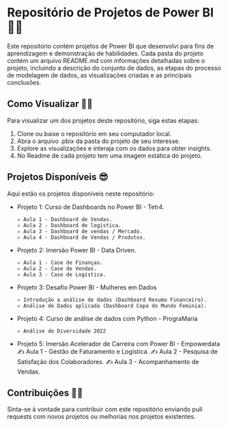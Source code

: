 # Repositório de Projetos de Power BI 🔎🎲

Este repositório contém projetos de Power BI que desenvolvi para fins de aprendizagem e demonstração de habilidades. Cada pasta do projeto contém um arquivo README.md 
com informações detalhadas sobre o projeto, incluindo a descrição do conjunto de dados, as etapas do processo de modelagem de dados, as visualizações criadas e
as principais conclusões.

## Como Visualizar 👩‍💻

Para visualizar um dos projetos deste repositório, siga estas etapas:

1. Clone ou baixe o repositório em seu computador local.
2. Abra o arquivo .pbix da pasta do projeto de seu interesse.
3. Explore as visualizações e interaja com os dados para obter insights.
4. No Readme de cada projeto tem uma imagem estática do projeto.

## Projetos Disponíveis 😎

Aqui estão os projetos disponíveis neste repositório:

- Projeto 1: Curso de Dashboards no Power BI - Tetr4.
  
      ✍ Aula 1 - Dashboard de Vendas.
      ✍ Aula 2 - Dashboard de logística.
      ✍ Aula 3 - Dashboard de vendas / Mercado.
      ✍ Aula 4 - Dashboard de Vendas / Produtos.
  
- Projeto 2: Imersão Power BI - Data Driven.
  
      ✍ Aula 1 - Case de Finanças.
      ✍ Aula 2 - Case de Vendas.
      ✍ Aula 3 - Case de Logística.
  
- Projeto 3: Desafio Power BI - Mulheres em Dados

      ✍ Introdução a análise de dados (Dashboard Resumo Financeiro).
      ✍ Análise de Dados aplicada (Dashboard Copa do Mundo Feminia).

- Projeto 4: Curso de análise de dados com Python - PrograMaria

      ✍ Análise de Diversidade 2022
  
- Projeto 5: Imersão Acelerador de Carreira com Power BI - Empowerdata
      ✍ Aula 1 - Gestão de Faturamento e Logística.
      ✍ Aula 2 - Pesquisa de Satisfação dos Colaboradores.
      ✍ Aula 3 - Acompanhamento de Vendas.
     

## Contribuições 🤜🤛

Sinta-se à vontade para contribuir com este repositório enviando pull requests com novos projetos ou melhorias nos projetos existentes.
